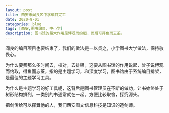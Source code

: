 ```yaml
---
layout: post
title: 西安市阎良区中学编目完工
date: 2020-9-01
categories: blog
tags: [西安,图书编目，中小学]
description: 图书馆的最大作用是博观而约取，而后可得鱼而忘荃。
---
```


阎良的编目项目也要结束了，我们的做法是一以贯之，小学图书大学做法，保持敬畏心。

为什么要费那么多时间去，校对，去排架，这要从图书馆的作用说起，曾子说博观而约取，得鱼而忘荃，指的是主题学习，和深度学习，图书馆由于系统编目排架，是最佳的主题学习工具。

为什么是主题学习的好工具呢，这背后是图书管理员在不断的做功，让书始终处于树形结构排列，一类别的书通常就在一起，方便比较取舍，探究源头。

把剑传给可以挥舞他的人，我们西安图文信息科技是知识的造剑师。



